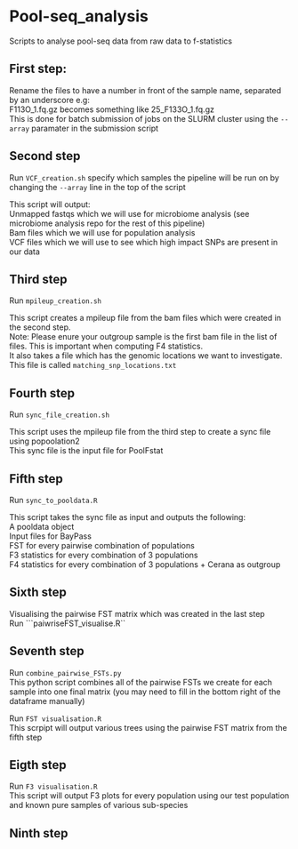 # Pool-seq_analysis
Scripts to analyse pool-seq data from raw data to f-statistics


## First step:
Rename the files to have a number in front of the sample name, separated by an underscore e.g:  
F113O_1.fq.gz becomes something like 25_F133O_1.fq.gz  
This is done for batch submission of jobs on the SLURM cluster using the ```--array```  paramater in the submission script  

## Second step
Run ```VCF_creation.sh``` specify which samples the pipeline will be run on by changing the ```--array``` line in the top of the script

This script will output:  
Unmapped fastqs which we will use for microbiome analysis (see microbiome analysis repo for the rest of this pipeline)  
Bam files which we will use for population analysis  
VCF files which we will use to see which high impact SNPs are present in our data  

## Third step

Run ```mpileup_creation.sh```  
  
This script creates a mpileup file from the bam files which were created in the second step.   
Note: Please enure your outgroup sample is the first bam file in the list of files. This is important when computing F4 statistics.  
It also takes a file which has the genomic locations we want to investigate.   
This file is called ```matching_snp_locations.txt```


## Fourth step

Run ```sync_file_creation.sh```  
  
This script uses the mpileup file from the third step to create a sync file using popoolation2  
This sync file is the input file for PoolFstat  

## Fifth step

Run ```sync_to_pooldata.R```  

This script takes the sync file as input and outputs the following:  
A pooldata object  
Input files for BayPass  
FST for every pairwise combination of populations  
F3 statistics for every combination of 3 populations  
F4 statistics for every combination of 3 populations + Cerana as outgroup  

## Sixth step  
Visualising the pairwise FST matrix which was created in the last step  
Run ```paiwriseFST_visualise.R``  
  
## Seventh step
Run ```combine_pairwise_FSTs.py```  
This python script combines all of the pairwise FSTs we create for each sample into one final matrix
(you may need to fill in the bottom right of the dataframe manually)

Run ```FST visualisation.R```  
This scrpipt will output various trees using the pairwise FST matrix from the fifth step  

## Eigth step 
Run ```F3 visualisation.R```  
This script will output F3 plots for every population using our test population and known pure samples of various sub-species  

## Ninth step
```Run 
